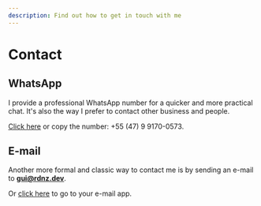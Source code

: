 ```yaml
---
description: Find out how to get in touch with me
---
```


# Contact

## WhatsApp

I provide a professional WhatsApp number for a quicker and more practical chat. It's also the way I prefer to contact other business and people.

[Click here](https://wa.me/5547991700573) or copy the number: +55 (47) 9 9170-0573.

## E-mail

Another more formal and classic way to contact me is by sending an e-mail to **gui@rdnz.dev**.

Or [click here](mailto:gui@rdnz.dev) to go to your e-mail app.
